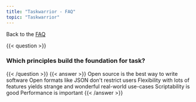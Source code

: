 ```yaml
---
title: "Taskwarrior - FAQ"
topic: "Taskwarrior"
---
```


Back to the [FAQ](/support/faq)

{{< question >}}
### Which principles build the foundation for task?
{{< /question >}}
{{< answer >}}
Open source is the best way to write software
Open formats like JSON don't restrict users
Flexibility with lots of features yields strange and wonderful real-world use-cases
Scriptability is good
Performance is important
{{< /answer >}}
